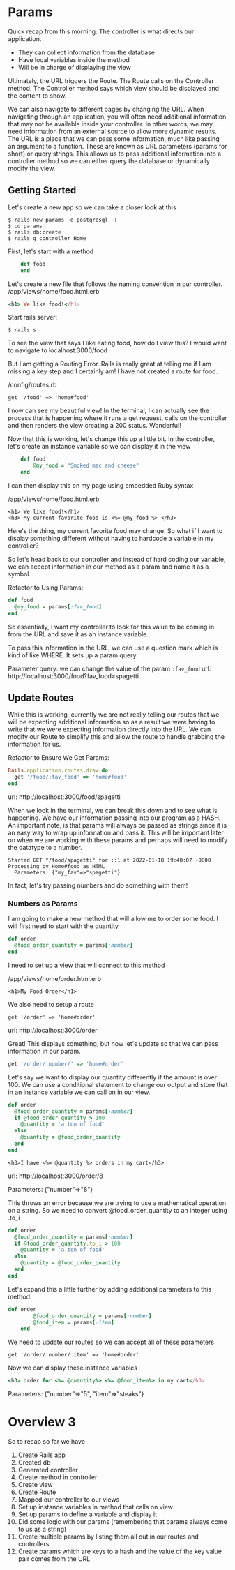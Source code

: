 # Params

Quick recap from this morning:
The controller is what directs our application.  
- They can collect information from the database
- Have local variables inside the method
- Will be in charge of displaying the view

Ultimately, the URL triggers the Route.  The Route calls on the Controller method.  The Controller method says which view should be displayed and the content to show.

We can also navigate to different pages by changing the URL.  When navigating through an application, you will often need additional information that may not be available inside your controller.  In other words, we may need information from an external source to allow more dynamic results.  The URL is a place that we can pass some information, much like passing an argument to a function.  These are known as URL parameters (params for short) or query strings.  This allows us to pass additional information into a controller method so we can either query the database or dynamically modify the view.


## Getting Started
Let's create a new app so we can take a closer look at this

```
$ rails new params -d postgresql -T
$ cd params
$ rails db:create
$ rails g controller Home
```

First, let's start with a method
```ruby
    def food
    end
```

Let's create a new file that follows the naming convention in our controller.
/app/views/home/food.html.erb

```ruby
<h1> We like food!</h1>
```

Start rails server:
```
$ rails s
```

To see the view that says I like eating food, how do I view this?  I would want to navigate to localhost:3000/food

But I am getting a Routing Error.  Rails is really great at telling me if I am missing a key step and I certainly am!  I have not created a route for food.


/config/routes.rb

```
get '/food' => 'home#food'
```

I now can see my beautiful view!  In the terminal, I can actually see the process that is happening where it runs a get request, calls on the controller and then renders the view creating a 200 status.  Wonderful!

Now that this is working, let's change this up a little bit.  In the controller, let's create an instance variable so we can display it in the view


```ruby
    def food
        @my_food = "Smoked mac and cheese"
    end
```

I can then display this on my page using embedded Ruby syntax

/app/views/home/food.html.erb
```
<h1> We like food!</h1>
<h3> My current favorite food is <%= @my_food %> </h3>
```

Here's the thing, my current favorite food may change.  So what if I want to display something different without having to hardcode a variable in my controller?

So let's head back to our controller and instead of hard coding our variable, we can accept information in our method as a param and name it as a symbol.


Refactor to Using Params:
```ruby
def food
  @my_food = params[:fav_food]
end 
```

So essentially, I want my controller to look for this value to be coming in from the URL and save it as an instance variable.

To pass this information in the URL, we can use a question mark which is kind of like WHERE.  It sets up a param query.

Parameter query: we can change the value of the param `:fav_food`
url: http://localhost:3000/food?fav_food=spagetti



## Update Routes

While this is working, currently we are not really telling our routes that we will be expecting additional information so as a result we were having to write that we were expecting information directly into the URL.  We can modify our Route to simplify this and allow the route to handle grabbing the information for us.


  Refactor to Ensure We Get Params:
```ruby
Rails.application.routes.draw do
  get '/food/:fav_food' => 'home#food'
end
```
url: http://localhost:3000/food/spagetti



When we look in the terminal, we can break this down and to see what is happening.
We have our information passing into our program as a HASH.  An important note, is that params will always be passed as strings since it is an easy way to wrap up information and pass it.  This will be important later on when we are working with these params and perhaps will need to modify the datatype to a number.

    Started GET "/food/spagetti" for ::1 at 2022-01-18 19:40:07 -0800
    Processing by Home#food as HTML
      Parameters: {"my_fav"=>"spagetti"}


In fact, let's try passing numbers and do something with them!

### Numbers as Params
I am going to make a new method that will allow me to order some food.  I will first need to start with the quantity

```ruby
def order
  @food_order_quantity = params[:number]
end
```
I need to set up a view that will connect to this method

/app/views/home/order.html.erb
```
<h1>My Food Order</h1>
```

We also need to setup a route
```
get '/order' => 'home#order'
```
url: http://localhost:3000/order

Great!  This displays something, but now let's update so that we can pass information in our param.

```ruby
get '/order/:number/' => 'home#order'
```

Let's say we want to display our quantity differently if the amount is over 100.  We can use a conditional statement to change our output and store that in an instance variable we can call on in our view.

```ruby
def order
  @food_order_quantity = params[:number]
  if @food_order_quantity > 100
    @quantity = 'a ton of food'
  else
    @quantity = @food_order_quantity
  end
end
```

```
<h3>I have <%= @quantity %> orders in my cart</h3>
```
url: http://localhost:3000/order/8

Parameters: {"number"=>"8"}


This throws an error because we are trying to use a mathematical operation on a string.  So we need to convert @food_order_quantity to an integer using .to_i

```ruby
def order
  @food_order_quantity = params[:number]
  if @food_order_quantity.to_i > 100
    @quantity = 'a ton of food'
  else
    @quantity = @food_order_quantity
  end
end
```


Let's expand this a little further by adding additional parameters to this method.

```ruby
def order
        @food_order_quantity = params[:number]
        @food_item = params[:item]
    end
```

We need to update our routes so we can accept all of these parameters
```
get '/order/:number/:item' => 'home#order'
```

Now we can display these instance variables
```ruby
<h3> order for <%= @quantity%> <%= @food_item%> in my cart</h3>
```

Parameters: {"number"=>"5", "item"=>"steaks"}

# Overview 3
So to recap so far we have
1. Create Rails app
2. Created db
3. Generated controller
4. Create method in controller
5. Create view
6. Create Route 
7. Mapped our controller to our views
8. Set up instance variables in method that calls on view
9. Set up params to define a variable and display it
10. Did some logic with our params (remembering that params always come to us as a string)
11. Create multiple params by listing them all out in our routes and controllers
12. Create params which are keys to a hash and the value of the key value pair comes from the URL